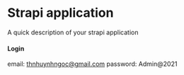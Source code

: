 # Strapi application

A quick description of your strapi application
#### Login
email: thnhuynhngoc@gmail.com
password: Admin@2021
